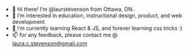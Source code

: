 - 👋 Hi there! I’m @laurstevenson from Ottawa, ON. 
- 👀 I’m interested in education, instructional design, product, and web development
- 🌱 I’m currently learning React & JS, and forever learning css tricks :)
- 📫 for any feedback, please contact me @ laura.c.stevenson@gmail.com

<!---
laurstevenson/laurstevenson is a ✨ special ✨ repository because its `README.md` (this file) appears on your GitHub profile.
You can click the Preview link to take a look at your changes.
--->
